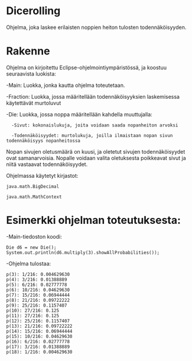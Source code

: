 # Dicerolling
  Ohjelma, joka laskee erilaisten noppien heiton tulosten todennäköisyyden.


# Rakenne
  Ohjelma on kirjoitettu Eclipse-ohjelmointiympäristössä, ja koostuu seuraavista luokista:

  -Main: Luokka, jonka kautta ohjelma toteutetaan.
  
  -Fraction: Luokka, jossa määritellään todennäköisyyksien laskemisessa käytettävät murtoluvut
  
  -Die: Luokka, jossa noppa määritellään kahdella muuttujalla: 
  
      -Sivut: kokonaislukuja, joita voidaan saada nopanheiton arvoksi
      
      -Todennäköisyydet: murtolukuja, joilla ilmaistaan nopan sivun todennäköisyys nopanheitossa
      
   Nopan sivujen oletusmäärä on kuusi, ja oletetut sivujen todennäköisyydet ovat samanarvoisia. 
   Nopalle voidaan valita oletuksesta poikkeavat sivut ja niitä vastaavat todennäköisyydet. 
   
   Ohjelmassa käytetyt kirjastot:
   
    java.math.BigDecimal
    
    java.math.MathContext
   

# Esimerkki ohjelman toteutuksesta:

  -Main-tiedoston koodi:

    Die d6 = new Die();
    System.out.println(d6.multiply(3).showAllProbabilities());

  -Ohjelma tulostaa:

    p(3): 1/216: 0.004629630
    p(4): 3/216: 0.01388889
    p(5): 6/216: 0.02777778
    p(6): 10/216: 0.04629630
    p(7): 15/216: 0.06944444
    p(8): 21/216: 0.09722222
    p(9): 25/216: 0.1157407
    p(10): 27/216: 0.125
    p(11): 27/216: 0.125
    p(12): 25/216: 0.1157407
    p(13): 21/216: 0.09722222
    p(14): 15/216: 0.06944444
    p(15): 10/216: 0.04629630
    p(16): 6/216: 0.02777778
    p(17): 3/216: 0.01388889
    p(18): 1/216: 0.004629630
